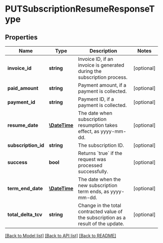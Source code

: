 # PUTSubscriptionResumeResponseType

## Properties
Name | Type | Description | Notes
------------ | ------------- | ------------- | -------------
**invoice_id** | **string** | Invoice ID, if an invoice is generated during the subscription process. | [optional] 
**paid_amount** | **string** | Payment amount, if a payment is collected. | [optional] 
**payment_id** | **string** | Payment ID, if a payment is collected. | [optional] 
**resume_date** | [**\DateTime**](Date.md) | The date when subscription resumption takes effect, as yyyy-mm-dd. | [optional] 
**subscription_id** | **string** | The subscription ID. | [optional] 
**success** | **bool** | Returns &#x60;true&#x60; if the request was processed successfully. | [optional] 
**term_end_date** | [**\DateTime**](Date.md) | The date when the new subscription term ends, as yyyy-mm-dd. | [optional] 
**total_delta_tcv** | **string** | Change in the total contracted value of the subscription as a result of the update. | [optional] 

[[Back to Model list]](../README.md#documentation-for-models) [[Back to API list]](../README.md#documentation-for-api-endpoints) [[Back to README]](../README.md)


